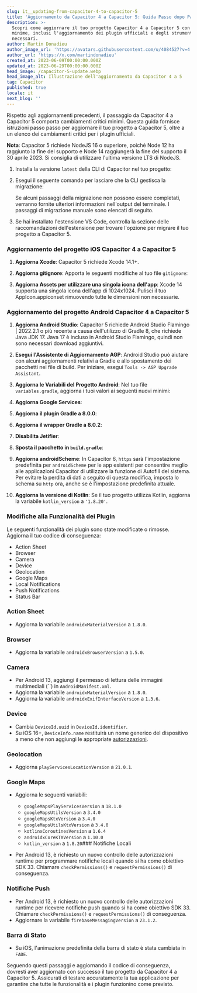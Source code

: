 ```yaml
---
slug: it__updating-from-capacitor-4-to-capacitor-5
title: 'Aggiornamento da Capacitor 4 a Capacitor 5: Guida Passo dopo Passo'
description: >-
  Scopri come aggiornare il tuo progetto Capacitor 4 a Capacitor 5 con modifiche
  minime, inclusi l'aggiornamento dei plugin ufficiali e degli strumenti
  necessari.
author: Martin Donadieu
author_image_url: 'https://avatars.githubusercontent.com/u/4084527?v=4'
author_url: 'https://x.com/martindonadieu'
created_at: 2023-06-09T00:00:00.000Z
updated_at: 2023-06-29T00:00:00.000Z
head_image: /capacitor-5-update.webp
head_image_alt: Illustrazione dell'aggiornamento da Capacitor 4 a 5
tag: Capacitor
published: true
locale: it
next_blog: ''
---
```


Rispetto agli aggiornamenti precedenti, il passaggio da Capacitor 4 a Capacitor 5 comporta cambiamenti critici minimi. Questa guida fornisce istruzioni passo passo per aggiornare il tuo progetto a Capacitor 5, oltre a un elenco dei cambiamenti critici per i plugin ufficiali.

**Nota**: Capacitor 5 richiede NodeJS 16 o superiore, poiché Node 12 ha raggiunto la fine del supporto e Node 14 raggiungerà la fine del supporto il 30 aprile 2023. Si consiglia di utilizzare l'ultima versione LTS di NodeJS.

1. Installa la versione `latest` della CLI di Capacitor nel tuo progetto:

2. Esegui il seguente comando per lasciare che la CLI gestisca la migrazione:

   Se alcuni passaggi della migrazione non possono essere completati, verranno fornite ulteriori informazioni nell'output del terminale. I passaggi di migrazione manuale sono elencati di seguito.

3. Se hai installato l'estensione VS Code, controlla la sezione delle raccomandazioni dell'estensione per trovare l'opzione per migrare il tuo progetto a Capacitor 5.

### Aggiornamento del progetto iOS Capacitor 4 a Capacitor 5

1. **Aggiorna Xcode**: Capacitor 5 richiede Xcode 14.1+.

2. **Aggiorna gitignore**: Apporta le seguenti modifiche al tuo file `gitignore`:

3. **Aggiorna Assets per utilizzare una singola icona dell'app**: Xcode 14 supporta una singola icona dell'app di 1024x1024. Pulisci il tuo AppIcon.appiconset rimuovendo tutte le dimensioni non necessarie.

### Aggiornamento del progetto Android Capacitor 4 a Capacitor 5

1. **Aggiorna Android Studio**: Capacitor 5 richiede Android Studio Flamingo | 2022.2.1 o più recente a causa dell'utilizzo di Gradle 8, che richiede Java JDK 17. Java 17 è incluso in Android Studio Flamingo, quindi non sono necessari download aggiuntivi.

2. **Esegui l'Assistente di Aggiornamento AGP**: Android Studio può aiutare con alcuni aggiornamenti relativi a Gradle e allo spostamento dei pacchetti nei file di build. Per iniziare, esegui `Tools -> AGP Upgrade Assistant`.

3. **Aggiorna le Variabili del Progetto Android**: Nel tuo file `variables.gradle`, aggiorna i tuoi valori ai seguenti nuovi minimi:

4. **Aggiorna Google Services**:

5. **Aggiorna il plugin Gradle a 8.0.0**:

6. **Aggiorna il wrapper Gradle a 8.0.2**:

7. **Disabilita Jetifier**:

8. **Sposta il pacchetto in `build.gradle`**:

9. **Aggiorna androidScheme**: In Capacitor 6, `https` sarà l'impostazione predefinita per `androidScheme` per le app esistenti per consentire meglio alle applicazioni Capacitor di utilizzare la funzione di Autofill del sistema. Per evitare la perdita di dati a seguito di questa modifica, imposta lo schema su `http` ora, anche se è l'impostazione predefinita attuale.

10. **Aggiorna la versione di Kotlin**: Se il tuo progetto utilizza Kotlin, aggiorna la variabile `kotlin_version` a `'1.8.20'`.

### Modifiche alla Funzionalità dei Plugin

Le seguenti funzionalità dei plugin sono state modificate o rimosse. Aggiorna il tuo codice di conseguenza:

- Action Sheet
- Browser
- Camera
- Device
- Geolocation
- Google Maps
- Local Notifications
- Push Notifications
- Status Bar

### Action Sheet

- Aggiorna la variabile `androidxMaterialVersion` a `1.8.0`.

### Browser

- Aggiorna la variabile `androidxBrowserVersion` a `1.5.0`.

### Camera

- Per Android 13, aggiungi il permesso di lettura delle immagini multimediali (``) in `AndroidManifest.xml`.
- Aggiorna la variabile `androidxMaterialVersion` a `1.8.0`.
- Aggiorna la variabile `androidxExifInterfaceVersion` a `1.3.6`.

### Device

- Cambia `DeviceId.uuid` in `DeviceId.identifier`.
- Su iOS 16+, `DeviceInfo.name` restituirà un nome generico del dispositivo a meno che non aggiungi le appropriate [autorizzazioni](https://developer.apple.com/documentation/bundleresources/entitlements/com_apple_developer_device-information_user-assigned-device-name/).

### Geolocation

- Aggiorna `playServicesLocationVersion` a `21.0.1`.

### Google Maps

- Aggiorna le seguenti variabili:
  - `googleMapsPlayServicesVersion` a `18.1.0`
  - `googleMapsUtilsVersion` a `3.4.0`
  - `googleMapsKtxVersion` a `3.4.0`
  - `googleMapsUtilsKtxVersion` a `3.4.0`
  - `kotlinxCoroutinesVersion` a `1.6.4`
  - `androidxCoreKTXVersion` a `1.10.0`
  - `kotlin_version` a `1.8.20`### Notifiche Locali

- Per Android 13, è richiesto un nuovo controllo delle autorizzazioni runtime per programmare notifiche locali quando si ha come obiettivo SDK 33. Chiamare `checkPermissions()` e `requestPermissions()` di conseguenza.

### Notifiche Push

- Per Android 13, è richiesto un nuovo controllo delle autorizzazioni runtime per ricevere notifiche push quando si ha come obiettivo SDK 33. Chiamare `checkPermissions()` e `requestPermissions()` di conseguenza.
- Aggiornare la variabile `firebaseMessagingVersion` a `23.1.2`.

### Barra di Stato

- Su iOS, l'animazione predefinita della barra di stato è stata cambiata in `FADE`.

Seguendo questi passaggi e aggiornando il codice di conseguenza, dovresti aver aggiornato con successo il tuo progetto da Capacitor 4 a Capacitor 5. Assicurati di testare accuratamente la tua applicazione per garantire che tutte le funzionalità e i plugin funzionino come previsto.